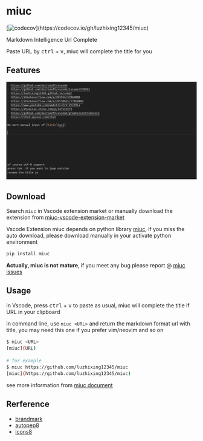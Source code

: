 # miuc

[![codecov](https://codecov.io/gh/luzhixing12345/miuc/branch/main/graph/badge.svg?)](https://codecov.io/gh/luzhixing12345/miuc)

Markdown Intelligence Url Complete

Paste URL by <kbd>ctrl</kbd> + <kbd>v</kbd>, miuc will complete the title for you

## Features

![action](https://raw.githubusercontent.com/learner-lu/picbed/master/action.gif)

## Download

Search `miuc` in Vscode extension market or manually download the extension from [miuc-vscode-extension-market](https://marketplace.visualstudio.com/items?itemName=kamilu.miuc)

Vscode Extension miuc depends on python library [miuc](https://pypi.org/project/miuc/), if you miss the auto download, please download manually in your activate python environment

```bash
pip install miuc
```

**Actually, miuc is not mature**, if you meet any bug please report @ [miuc issues](https://github.com/luzhixing12345/miuc/issues)

## Usage

in Vscode, press <kbd>ctrl</kbd> + <kbd>v</kbd> to paste as usual, miuc will complete the title if URL in your clipboard

in command line, use `miuc <URL>` and return the markdown format url with title, you may need this one if you prefer vim/neovim and so on

```bash
$ miuc <URL>
[miuc](URL)

# for example
$ miuc https://github.com/luzhixing12345/miuc
[miuc](https://github.com/luzhixing12345/miuc)
```

see more information from [miuc document](https://luzhixing12345.github.io/miuc/)

## Rerference
  
- [brandmark](https://brandmark.io/)
- [autopep8](https://github.com/microsoft/vscode-autopep8)
- [icons8](https://icons8.com/icons/set/logo)